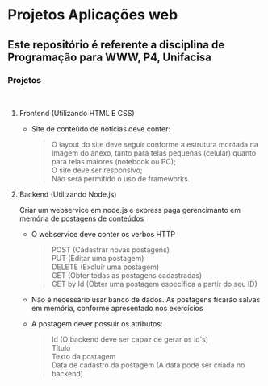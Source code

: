# Projetos Aplicações web

## Este repositório é referente a disciplina de Programação para WWW, P4, Unifacisa

### Projetos
<br>

1. Frontend (Utilizando HTML E CSS)

    - Site de conteúdo de notícias deve conter:

        > O layout do site deve seguir conforme a estrutura montada na imagem do anexo, tanto para telas pequenas (celular) quanto para telas maiores (notebook ou PC);  
        > O site deve ser responsivo;  
        > Não será permitido o uso de frameworks.     

2. Backend (Utilizando Node.js)

    Criar um webservice em node.js e express paga gerencimanto em memória de postagens de conteúdos


    - O webservice deve conter os  verbos HTTP 
        > POST (Cadastrar novas postagens)  
        > PUT (Editar uma postagem)   
        > DELETE (Excluir uma postagem)  
        > GET (Obter todas as postagens cadastradas)  
        > GET by Id (Obter uma postagem específica a partir do seu ID)  

    - Não é necessário usar banco de dados. As postagens ficarão salvas em memória, conforme apresentado nos exercícios

    - A postagem dever possuir os atributos:
        > Id (O backend deve ser capaz de gerar os id's)  
        > Título  
        > Texto da postagem  
        > Data de cadastro da postagem (A data pode ser criada no backend)  
